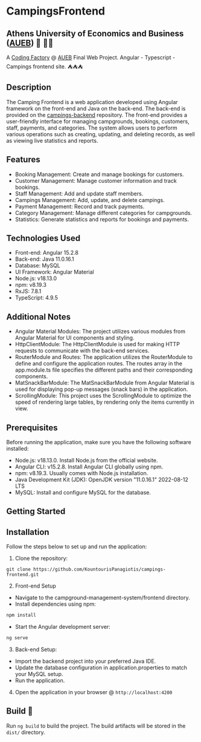 # CampingsFrontend

## Athens University of Economics and Business ([AUEB](https://aueb.gr/)) 🏫 👨‍🎓
A [Coding Factory](https://codingfactory.aueb.gr/) @ [AUEB](https://aueb.gr/) Final Web Project. Angular - Typescript - Campings frontend site. ⛺⛺⛺

## Description
The Camping Frontend is a web application developed using Angular framework on the front-end and Java on the back-end. The back-end is provided on the [campings-backend](https://github.com/KountourisPanagiotis/campings-backend/blob/main/README.md) repository. The front-end provides a user-friendly interface for managing campgrounds, bookings, customers, staff, payments, and categories. The system allows users to perform various operations such as creating, updating, and deleting records, as well as viewing live statistics and reports.

## Features
- Booking Management: Create and manage bookings for customers.
- Customer Management: Manage customer information and track bookings.
- Staff Management: Add and update staff members.
- Campings Management: Add, update, and delete campings.
- Payment Management: Record and track payments.
- Category Management: Manage different categories for campgrounds.
- Statistics: Generate statistics and reports for bookings and payments.

## Technologies Used

- Front-end: Angular 15.2.8
- Back-end: Java 11.0.16.1
- Database: MySQL
- UI Framework: Angular Material
- Node.js: v18.13.0
- npm: v8.19.3
- RxJS: 7.8.1
- TypeScript: 4.9.5

## Additional Notes
- Angular Material Modules: The project utilizes various modules from Angular Material for UI components and styling.
- HttpClientModule: The HttpClientModule is used for making HTTP requests to communicate with the back-end services.
- RouterModule and Routes: The application utilizes the RouterModule to define and configure the application routes. The routes array in the app.module.ts file specifies the different paths and their corresponding components.
- MatSnackBarModule: The MatSnackBarModule from Angular Material is used for displaying pop-up messages (snack bars) in the application.
- ScrollingModule: This project uses the ScrollingModule to optimize the speed of rendering large tables, by rendering only the items currently in view.

## Prerequisites

Before running the application, make sure you have the following software installed:

- Node.js: v18.13.0. Install Node.js from the official website.
- Angular CLI: v15.2.8. Install Angular CLI globally using npm.
- npm: v8.19.3. Usually comes with Node.js installation.
- Java Development Kit (JDK): OpenJDK version "11.0.16.1" 2022-08-12 LTS
- MySQL: Install and configure MySQL for the database.

## Getting Started
## Installation

Follow the steps below to set up and run the application:

1. Clone the repository:
```
git clone https://github.com/KountourisPanagiotis/campings-frontend.git
```
2. Front-end Setup
  - Navigate to the campground-management-system/frontend directory.
  - Install dependencies using npm:
```bash
npm install
```
  - Start the Angular development server:
```bash
ng serve
```
3. Back-end Setup:
  - Import the backend project into your preferred Java IDE.
  - Update the database configuration in application.properties to match your MySQL setup.
  - Run the application.
4. Open the application in your browser @ `http://localhost:4200`

## Build 🔨

Run `ng build` to build the project. The build artifacts will be stored in the `dist/` directory.
